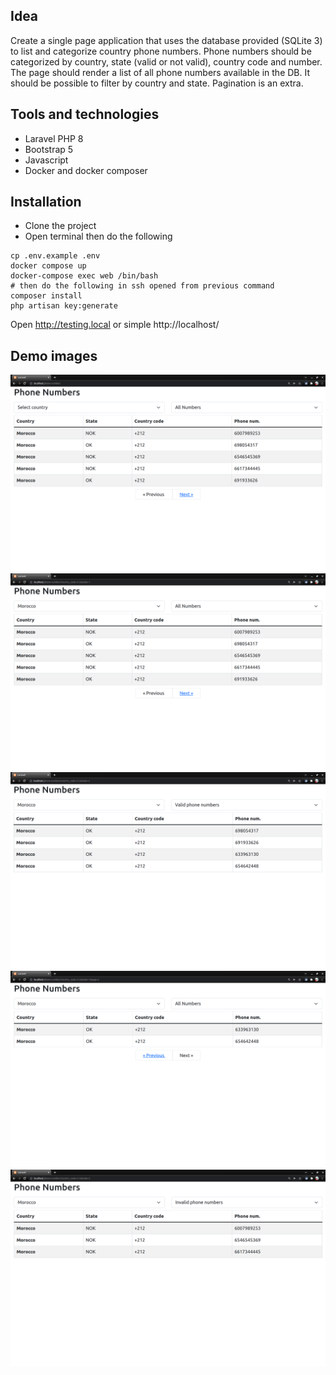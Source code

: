 
## Idea

Create a single page application that uses the database provided (SQLite 3) to list and
categorize country phone numbers.
Phone numbers should be categorized by country, state (valid or not valid), country code and
number.
The page should render a list of all phone numbers available in the DB. It should be possible to
filter by country and state. Pagination is an extra.

## Tools and technologies

- Laravel PHP 8
- Bootstrap 5
- Javascript
- Docker and docker composer

## Installation
- Clone the project
- Open terminal then do the following
```
cp .env.example .env
docker compose up
docker-compose exec web /bin/bash
# then do the following in ssh opened from previous command
composer install
php artisan key:generate
```
Open http://testing.local or simple http://localhost/

## Demo images

![screen1](./screens/screen1.png)
![screen2](./screens/screen2.png)
![screen3](./screens/screen3.png)
![screen4](./screens/screen4.png)
![screen5](./screens/screen5.png)
